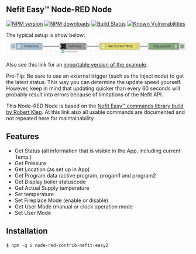 ## Nefit Easy™ Node-RED Node

<span class="badge-npmversion"><a href="https://www.npmjs.com/package/node-red-contrib-nefit-easy2" title="View this project on NPM"><img src="https://img.shields.io/npm/v/node-red-contrib-nefit-easy2.svg" alt="NPM version" /></a></span>
<span class="badge-npmdownloads"><a href="https://npmjs.org/package/node-red-contrib-nefit-easy2" title="View this project on NPM"><img src="https://img.shields.io/npm/dm/node-red-contrib-nefit-easy2.svg" alt="NPM downloads" /></a></span>
[![Build Status](https://travis-ci.com/RaimondB/node-red-contrib-nefit-easy.svg?branch=master)](https://travis-ci.com/RaimondB/node-red-contrib-nefit-easy)
[![Known Vulnerabilities](https://snyk.io/test/github/RaimondB/node-red-contrib-nefit-easy/badge.svg?targetFile=package.json)](https://snyk.io/test/github/RaimondB/node-red-contrib-nefit-easy?targetFile=package.json)

The typical setup is show below:
![alt text](https://raw.githubusercontent.com/RaimondB/node-red-contrib-nefit-easy/master/images/nefit-easy-flow.PNG "Example flow")

Also see this link for an [importable version of the example](https://raw.githubusercontent.com/RaimondB/node-red-contrib-nefit-easy/master/examples/nefit-easy-flow.json).

Pro-Tip: Be sure to use an external trigger (such as the inject node) to get the latest status. This way you can determine the update speed yourself. However, keep in mind that updating quicker than every 60 seconds will probably result into errors because of limitations of the Nefit API.

This Node-RED Node is based on the <a href="https://github.com/robertklep/nefit-easy-commands">Nefit Easy™ commands library build by Robert Klep</a>.
At this link also all usable commands are documented and not repeated here for maintainability.

## Features

* Get Status (all information that is visible in the App, including current Temp.)
* Get Pressure
* Get Location (as set up in App)
* Get Program data (active program, progam1 and program2
* Get Display boiler statuscode
* Get Actual Supply temperature
* Set temperature
* Set Fireplace Mode (enable or disable)
* Get User Mode (manual or clock operation mode
* Set User Mode

## Installation

```
$ npm -g i node-red-contrib-nefit-easy2
```
